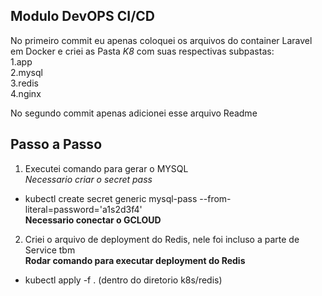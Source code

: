 ## Modulo DevOPS CI/CD

No primeiro commit eu apenas coloquei os arquivos do container Laravel em Docker
e criei as Pasta *K8* com suas respectivas subpastas:  
1.app  
2.mysql  
3.redis  
4.nginx  

No segundo commit apenas adicionei esse arquivo Readme  

## Passo a Passo

1. Executei comando para gerar o MYSQL  
*Necessario criar o secret pass*
- kubectl create secret generic mysql-pass --from-literal=password='a1s2d3f4'  
**Necessario conectar o GCLOUD**

2. Criei o arquivo de deployment do Redis, nele foi incluso a parte de Service tbm  
**Rodar comando para executar deployment do Redis**
- kubectl apply -f . (dentro do diretorio k8s/redis)  









